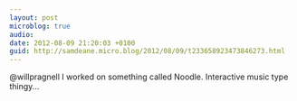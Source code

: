 ```yaml
---
layout: post
microblog: true
audio: 
date: 2012-08-09 21:20:03 +0100
guid: http://samdeane.micro.blog/2012/08/09/t233658923473846273.html
---
```

@willpragnell I worked on something called Noodle. Interactive music type thingy...
